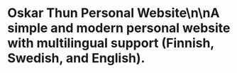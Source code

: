 # Oskar Thun Personal Website\n\nA simple and modern personal website with multilingual support (Finnish, Swedish, and English).
